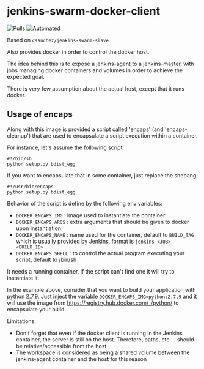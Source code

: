 jenkins-swarm-docker-client
===========================

![Pulls](https://img.shields.io/docker/pulls/corfr/jenkins-swarm-docker-client.svg) ![Automated](https://img.shields.io/docker/automated/corfr/jenkins-swarm-docker-client.svg)

Based on `csanchez/jenkins-swarm-slave`

Also provides docker in order to control the docker host.

The idea behind this is to expose a jenkins-agent to a jenkins-master,
with jobs managing docker containers and volumes in order to achieve the expected goal.

There is very few assumption about the actual host, except that it runs docker.

Usage of encaps
---------------

Along with this image is provided a script called 'encaps' (and 'encaps-cleanup') that are used to encapsulate a script execution within a container.

For instance, let's assume the following script:

    #!/bin/sh
    python setup.py bdist_egg

If you want to encapsulate that in some container, just replace the shebang:

    #!/usr/bin/encaps
    python setup.py bdist_egg

Behavior of the script is define by the following env variables:
 - `DOCKER_ENCAPS_IMG` : image used to instantiate the container
 - `DOCKER_ENCAPS_ARGS` : extra arguments that should be given to docker upon instantiation
 - `DOCKER_ENCAPS_NAME` : name used for the container, default to `BUILD_TAG` which is usually provided by Jenkins, format is `jenkins-<JOB>-<BUILD_ID>`
 - `DOCKER_ENCAPS_SHELL` : to control the actual program executing your script, default to /bin/sh

It needs a running container, if the script can't find one it will try to instantiate it.

In the example above, consider that you want to build your application with python 2.7.9.
Just inject the variable `DOCKER_ENCAPS_IMG=python:2.7.9` and it will use the image from https://registry.hub.docker.com/_/python/ to encapsulate your build.

Limitations:
 - Don't forget that even if the docker client is running in the Jenkins container, the server is still on the host.
   Therefore, paths, etc ... should be relative/accessible from the host
 - The workspace is considered as being a shared volume between the jenkins-agent container and the host for this reason

